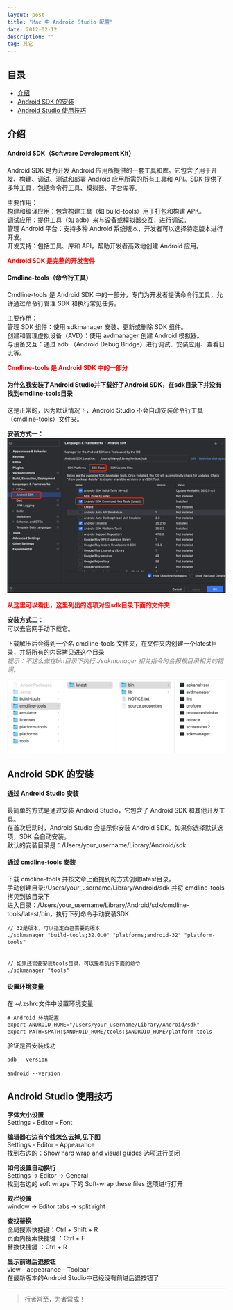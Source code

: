 ```yaml
---
layout: post
title: "Mac 中 Android Studio 配置"
date: 2012-02-12
description: ""
tag: 其它
---
```





## 目录
- [介绍](#content1)   
- [Android SDK 的安装](#content2)   
- [Android Studio 使用技巧](#content66)   


## <a id="content1">介绍</a>

#### **Android SDK（Software Development Kit）**    

Android SDK 是为开发 Android 应用所提供的一套工具和库。它包含了用于开发、构建、调试、测试和部署 Android 应用所需的所有工具和 API。SDK 提供了多种工具，包括命令行工具、模拟器、平台库等。    

主要作用：        
构建和编译应用：包含构建工具（如 build-tools）用于打包和构建 APK。       
调试应用：提供工具（如 adb）来与设备或模拟器交互，进行调试。        
管理 Android 平台：支持多种 Android 系统版本，开发者可以选择特定版本进行开发。       
开发支持：包括工具、库和 API，帮助开发者高效地创建 Android 应用。       

<span style="color:red;font-weight:bold;">Android SDK 是完整的开发套件</span>


#### **Cmdline-tools（命令行工具）**    

Cmdline-tools 是 Android SDK 中的一部分，专门为开发者提供命令行工具，允许通过命令行管理 SDK 和执行常见任务。   

主要作用：    
管理 SDK 组件：使用 sdkmanager 安装、更新或删除 SDK 组件。   
创建和管理虚拟设备（AVD）：使用 avdmanager 创建 Android 模拟器。    
与设备交互：通过 adb （Android Debug Bridge）进行调试、安装应用、查看日志等。    

<span style="color:red;font-weight:bold;">Cmdline-tools 是 Android SDK 中的一部分</span>


#### **为什么我安装了Android Studio并下载好了Android SDK，在sdk目录下并没有找到cmdline-tools目录**    

这是正常的，因为默认情况下，Android Studio 不会自动安装命令行工具（cmdline-tools）文件夹。

**安装方式一：**       
<img src="/images/Other/2.png">

<span style="color:red;font-weight:bold;">从这里可以看出，这里列出的选项对应sdk目录下面的文件夹</span>

**安装方式二：**    
可以去官网手动下载它。

下载解压后会得到一个名 cmdline-tools 文件夹，在文件夹内创建一个latest目录，并将所有的内容拷贝进这个目录    
<span style="color:gray;font-size:12;font-style:italic;">提示：不这么做在bin目录下执行 ./sdkmanager 相关指令时会报根目录相关的错误。</span>

<img src="/images/Other/1.png">


## <a id="content2">Android SDK 的安装</a>

#### **通过 Android Studio 安装**   
最简单的方式是通过安装 Android Studio，它包含了 Android SDK 和其他开发工具。        
在首次启动时，Android Studio 会提示你安装 Android SDK。如果你选择默认选项，SDK 会自动安装。      
默认的安装目录是：/Users/your_username/Library/Android/sdk     


#### **通过 cmdline-tools 安装**   

下载 cmdline-tools 并按文章上面提到的方式创建latest目录。    
手动创建目录:/Users/your_username/Library/Android/sdk  并将 cmdline-tools 拷贝到该目录下        
进入目录：/Users/your_username/Library/Android/sdk/cmdline-tools/latest/bin，执行下列命令手动安装SDK         
```text
// 32是版本，可以指定自己需要的版本
./sdkmanager "build-tools;32.0.0" "platforms;android-32" "platform-tools" 


// 如果还需要安装tools目录，可以接着执行下面的命令
./sdkmanager "tools"
```

#### **设置环境变量**    

在 ~/.zshrc文件中设置环境变量   
```text
# Android 环境配置
export ANDROID_HOME="/Users/your_username/Library/Android/sdk"
export PATH=$PATH:$ANDROID_HOME/tools:$ANDROID_HOME/platform-tools
```

验证是否安装成功
```text
adb --version

android --version 
```



## <a id="content66">Android Studio 使用技巧</a>

**字体大小设置**     
Settings - Editor - Font     

**编辑器右边有个线怎么去掉,见下图**    
Settings - Editor - Appearance  
找到右边的：Show hard wrap and visual guides 选项进行关闭   

**如何设置自动换行**   
Settings -> Editor -> General   
找到右边的 soft wraps 下的 Soft-wrap these files 选项进行打开    

**双栏设置**      
window -> Editor tabs -> split right


**查找替换**      
全局搜索快捷键：Ctrl + Shift + R    
页面内搜索快捷键 ：Ctrl + F   
替換快捷鍵 ：Ctrl + R   

**显示前进后退按钮**   
view - appearance - Toolbar       
在最新版本的Android Studio中已经没有前进后退按钮了    



----------
>  行者常至，为者常成！


